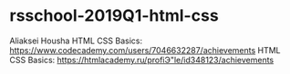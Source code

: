 # rsschool-2019Q1-html-css
Aliaksei Housha
HTML CSS Basics: https://www.codecademy.com/users/7046632287/achievements
HTML CSS Basics: https://htmlacademy.ru/profiЭ"le/id348123/achievements